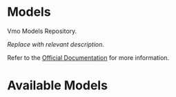 # Models

Vmo Models Repository. 

*Replace with relevant description.* 

Refer to the [Official Documentation](https://docs.tdaoa.com) for more information.

# Available Models

